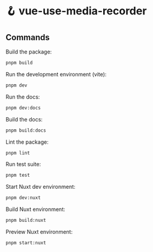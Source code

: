 # 🪝 vue-use-media-recorder

## Commands

Build the package:

```bash
pnpm build
```

Run the development environment (vite):

```bash
pnpm dev
```

Run the docs:

```bash
pnpm dev:docs
```

Build the docs:

```bash
pnpm build:docs
```

Lint the package:

```bash
pnpm lint
```

Run test suite:

```bash
pnpm test
```

Start Nuxt dev environment:

```bash
pnpm dev:nuxt
```

Build Nuxt environment:

```bash
pnpm build:nuxt
```

Preview Nuxt environment:

```bash
pnpm start:nuxt
```
